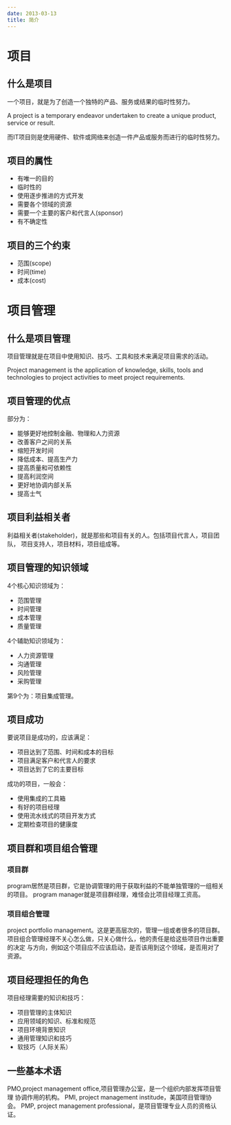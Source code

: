 ```yaml
---
date: 2013-03-13
title: 简介
---
```


项目
====

什么是项目
----------

一个项目，就是为了创造一个独特的产品、服务或结果的临时性努力。

A project is a temporary endeavor undertaken to create a unique product,
service or result.

而IT项目则是使用硬件、软件或网络来创造一件产品或服务而进行的临时性努力。

项目的属性
----------

-   有唯一的目的
-   临时性的
-   使用逐步推进的方式开发
-   需要各个领域的资源
-   需要一个主要的客户和代言人(sponsor)
-   有不确定性

项目的三个约束
--------------

-   范围(scope)
-   时间(time)
-   成本(cost)

项目管理
========

什么是项目管理
--------------

项目管理就是在项目中使用知识、技巧、工具和技术来满足项目需求的活动。

Project management is the application of knowledge, skills, tools and
technologies to project activities to meet project requirements.

项目管理的优点
--------------

部分为：

-   能够更好地控制金融、物理和人力资源
-   改善客户之间的关系
-   缩短开发时间
-   降低成本、提高生产力
-   提高质量和可依赖性
-   提高利润空间
-   更好地协调内部关系
-   提高士气

项目利益相关者
--------------

利益相关者(stakeholder)，就是那些和项目有关的人。包括项目代言人，项目团队，
项目支持人，项目材料，项目组成等。

项目管理的知识领域
------------------

4个核心知识领域为：

-   范围管理
-   时间管理
-   成本管理
-   质量管理

4个辅助知识领域为：

-   人力资源管理
-   沟通管理
-   风险管理
-   采购管理

第9个为：项目集成管理。

项目成功
--------

要说项目是成功的，应该满足：

-   项目达到了范围、时间和成本的目标
-   项目满足客户和代言人的要求
-   项目达到了它的主要目标

成功的项目，一般会：

-   使用集成的工具箱
-   有好的项目经理
-   使用流水线式的项目开发方式
-   定期检查项目的健康度

项目群和项目组合管理
--------------------

### 项目群

program居然是项目群，它是协调管理的用于获取利益的不能单独管理的一组相关的项目。
program manager就是项目群经理，难怪会比项目经理工资高。

### 项目组合管理

project portfolio management。这是更高层次的，管理一组或者很多的项目群。
项目组合管理经理不关心怎么做，只关心做什么，他的责任是给这些项目作出重要的决定
与方向，例如这个项目应不应该启动，是否该用到这个领域，是否用对了资源。

项目经理担任的角色
------------------

项目经理需要的知识和技巧：

-   项目管理的主体知识
-   应用领域的知识、标准和规范
-   项目环境背景知识
-   通用管理知识和技巧
-   软技巧（人际关系）

一些基本术语
------------

PMO,project management office,项目管理办公室，是一个组织内部发挥项目管理
协调作用的机构。 PMI, project management institude，美国项目管理协会。
PMP, project management professional，是项目管理专业人员的资格认证。
